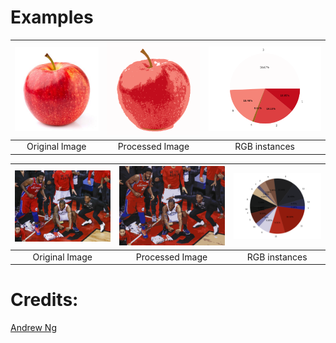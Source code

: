 # Examples

![apple](images/apple.jpg) | ![](examples/apple/60860f6b29b04b9abdc80943987291c7.png) | ![](examples/apple/ac869790dc514e7bb6830fba743e4162.png)
:-------------------------:|:-------------------------:|:-------------------------:
Original Image             | Processed Image           |  RGB instances

![kawhi](images/kawhi.jpg) | ![](examples/kawhi/4ee1a29c74474d04a555b28dffa01ab7.png)  | ![](examples/kawhi/4aaf86e3177c4cfe9e962812a8e0983f.png)
:-------------------------:|:-------------------------:|:-------------------------:
Original Image             | Processed Image           |  RGB instances

# Credits:
[Andrew Ng](notes/notes.pdf)
  
